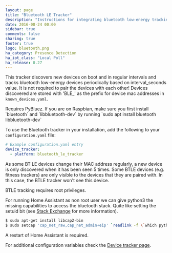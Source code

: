 ```yaml
---
layout: page
title: "Bluetooth LE Tracker"
description: "Instructions for integrating bluetooth low-energy tracking within Home Assistant."
date: 2016-08-24 00:00
sidebar: true
comments: false
sharing: true
footer: true
logo: bluetooth.png
ha_category: Presence Detection
ha_iot_class: "Local Poll"
ha_release: 0.27
---
```


This tracker discovers new devices on boot and in regular intervals and tracks bluetooth low-energy devices periodically based on interval_seconds value. It is not required to pair the devices with each other! 
Devices discovered are stored with 'BLE_' as the prefix for device mac addresses in `known_devices.yaml`.

<p class='note'>
Requires PyBluez. If you are on Raspbian, make sure you first install `bluetooth` and `libbluetooth-dev` by running `sudo apt install bluetooth libbluetooth-dev`
</p>

To use the Bluetooth tracker in your installation, add the following to your `configuration.yaml` file:

```yaml
# Example configuration.yaml entry
device_tracker:
  - platform: bluetooth_le_tracker
```

As some BT LE devices change their MAC address regularly, a new device is only discovered when it has been seen 5 times.
Some BTLE devices (e.g. fitness trackers) are only visible to the devices that they are paired with. In this case, the BTLE tracker won't see this device.

BTLE tracking requires root privileges.

For running Home Assistant as non root user we can give python3 the missing capabilities to access the bluetooth stack. Quite like setting the setuid bit (see [Stack Exchange](http://unix.stackexchange.com/questions/96106/bluetooth-le-scan-as-non-root) for more information).

```bash
$ sudo apt-get install libcap2-bin
$ sudo setcap 'cap_net_raw,cap_net_admin+eip' `readlink -f \`which python3\``
```

A restart of Home Assistant is required.

For additional configuration variables check the [Device tracker page](/components/device_tracker/).
